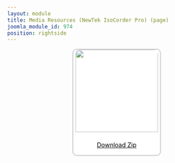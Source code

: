 ```yaml
---
layout: module
title: Media Resources (NewTek IsoCorder Pro) (page)
joomla_module_id: 974
position: rightside
---
```

<div align="center" style="margin-bottom: 20px;"><a href="/images/media-resources/isocorderpro.zip">
<div align="center" style="max-width: 200px; border-style: solid; border-width: 2px; border-color: #cccccc; border-radius: 10px; background-color: #ffffff;"><img src="{{"images/media-resources/img/isocorder-media-resources.jpg" | cdn }}" style="width: 190px; border-radius: 10px 10px 0px 0px; padding-bottom: 7px;" class="img-responsive" />
<p style="line-height: 1.3em; color: #000000;">Download Zip</p>
</div>
</a>
</div>
